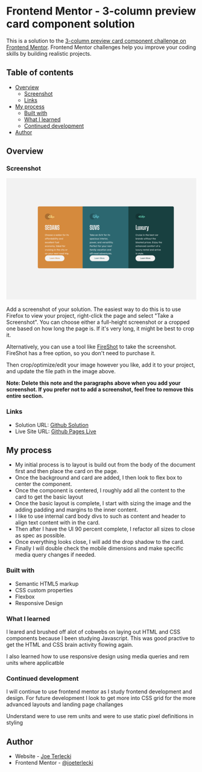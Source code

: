 # Frontend Mentor - 3-column preview card component solution

This is a solution to the [3-column preview card component challenge on Frontend Mentor](https://www.frontendmentor.io/challenges/3column-preview-card-component-pH92eAR2-). Frontend Mentor challenges help you improve your coding skills by building realistic projects.

## Table of contents

- [Overview](#overview)
  - [Screenshot](#screenshot)
  - [Links](#links)
- [My process](#my-process)
  - [Built with](#built-with)
  - [What I learned](#what-i-learned)
  - [Continued development](#continued-development)
- [Author](#author)

## Overview

### Screenshot

![](./img/screenshot.png)

Add a screenshot of your solution. The easiest way to do this is to use Firefox to view your project, right-click the page and select "Take a Screenshot". You can choose either a full-height screenshot or a cropped one based on how long the page is. If it's very long, it might be best to crop it.

Alternatively, you can use a tool like [FireShot](https://getfireshot.com/) to take the screenshot. FireShot has a free option, so you don't need to purchase it.

Then crop/optimize/edit your image however you like, add it to your project, and update the file path in the image above.

**Note: Delete this note and the paragraphs above when you add your screenshot. If you prefer not to add a screenshot, feel free to remove this entire section.**

### Links

- Solution URL: [Github Solution](https://github.com/joeterlecki/3-column-preview-card-component)
- Live Site URL: [Github Pages Live](https://joeterlecki.github.io/3-column-preview-card-component/)

## My process

- My initial process is to layout is build out from the body of the document first and then place the card on the page.
- Once the background and card are added, I then look to flex box to center the component.
- Once the component is centered, I roughly add all the content to the card to get the basic layout
- Once the basic layout is complete, I start with sizing the image and the adding padding and margins to the inner content.
- I like to use internal card body divs to such as content and header to align text content with in the card.
- Then after I have the UI 90 percent complete, I refactor all sizes to close as spec as possible.
- Once everything looks close, I will add the drop shadow to the card.
- Finally I will double check the mobile dimensions and make specific media query changes if needed.

### Built with

- Semantic HTML5 markup
- CSS custom properties
- Flexbox
- Responsive Design

### What I learned

I leared and brushed off alot of cobwebs on laying out HTML and CSS components because I been studying Javascript. This was good practive to get the HTML and CSS brain activity flowing again.

I also learned how to use responsive design using media queries and rem units where applicatble

### Continued development

I will continue to use frontend mentor as I study frontend development and design. For future development I look to get more into CSS grid for the more advanced layouts and landing page challanges

Understand were to use rem units and were to use static pixel definitions in styling

## Author

- Website - [Joe Terlecki](https://joeterlecki.io)
- Frontend Mentor - [@joeterlecki](https://www.frontendmentor.io/profile/joeterlecki)
